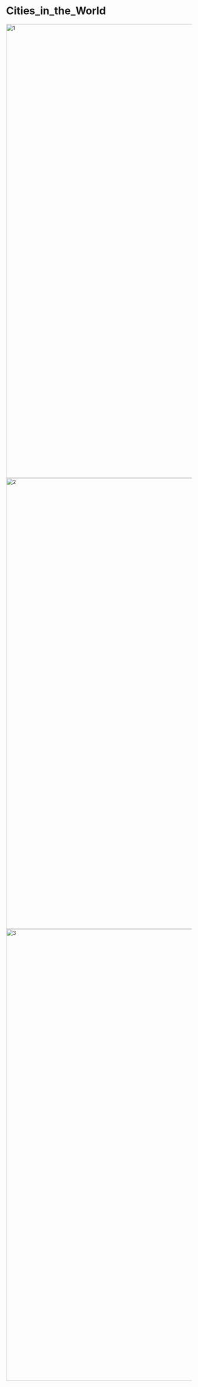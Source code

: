 # Cities_in_the_World
<img width="1229" alt="1" src="https://github.com/anagarlopez/Cities_in_the_World/assets/146724647/4b40aeb3-726c-44f2-aeaa-79c51ebb934f">
<img width="1221" alt="2" src="https://github.com/anagarlopez/Cities_in_the_World/assets/146724647/87bfc3ea-7157-40f2-a89d-bc173631ca5b">
<img width="1223" alt="3" src="https://github.com/anagarlopez/Cities_in_the_World/assets/146724647/9eecf5fc-3f8d-47bd-92a3-487bc579e545">
